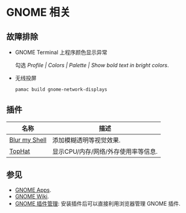 # GNOME 相关

## 故障排除

- GNOME Terminal 上程序颜色显示异常

    勾选 *Profile | Colors | Palette | Show bold text in bright colors*.  

- 无线投屏

    ```sh
    pamac build gnome-network-displays
    ```

## 插件

| 名称            | 描述                                |
| --------------- | ----------------------------------- |
| [Blur my Shell] | 添加模糊透明等视觉效果.             |
| [TopHat]        | 显示CPU/内存/网络/外存使用率等信息. |

[blur my shell]: https://extensions.gnome.org/extension/3193/blur-my-shell/
[tophat]: https://extensions.gnome.org/extension/5219/tophat/

## 参见

- [GNOME Apps](https://wiki.gnome.org/Apps).
- [GNOME Wiki](https://wiki.gnome.org/Home).
- [GNOME 插件管理](https://extensions.gnome.org/): 安装插件后可以直接利用浏览器管理 GNOME 插件.
